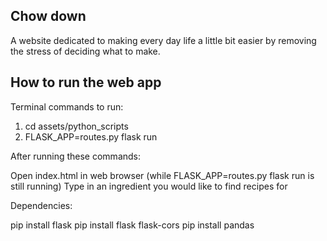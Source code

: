## Chow down
A website dedicated to making every day life a little bit easier by removing the stress of deciding what to make.

## How to run the web app
Terminal commands to run:
1. cd assets/python_scripts
2. FLASK_APP=routes.py flask run

After running these commands:

Open index.html in web browser (while FLASK_APP=routes.py flask run is still running)
Type in an ingredient you would like to find recipes for

Dependencies:

pip install flask
pip install flask flask-cors
pip install pandas

